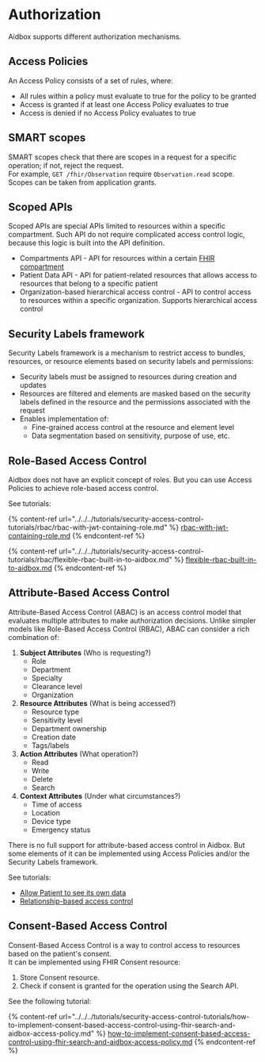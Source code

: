 # Authorization

Aidbox supports different authorization mechanisms.

## Access Policies

An Access Policy consists of a set of rules, where:

* All rules within a policy must evaluate to true for the policy to be granted
* Access is granted if at least one Access Policy evaluates to true
* Access is denied if no Access Policy evaluates to true

## SMART scopes

SMART scopes check that there are scopes in a request for a specific operation; if not, reject the request.\
For example, `GET /fhir/Observation` require `Observation.read` scope. Scopes can be taken from application grants.

## Scoped APIs

Scoped APIs are special APIs limited to resources within a specific compartment. Such API do not require complicated access control logic, because this logic is built into the API definition.

* Compartments API - API for resources within a certain [FHIR compartment](https://www.hl7.org/fhir/compartmentdefinition.html)
* Patient Data API - API for patient-related resources that allows access to resources that belong to a specific patient
* Organization-based hierarchical access control - API to control access to resources within a specific organization. Supports hierarchical access control

## Security Labels framework

Security Labels framework is a mechanism to restrict access to bundles, resources, or resource elements based on security labels and permissions:

* Security labels must be assigned to resources during creation and updates
* Resources are filtered and elements are masked based on the security labels defined in the resource and the permissions associated with the request
* Enables implementation of:
  * Fine-grained access control at the resource and element level
  * Data segmentation based on sensitivity, purpose of use, etc.

## Role-Based Access Control

Aidbox does not have an explicit concept of roles. But you can use Access Policies to achieve role-based access control.

See tutorials:

{% content-ref url="../../../tutorials/security-access-control-tutorials/rbac/rbac-with-jwt-containing-role.md" %}
[rbac-with-jwt-containing-role.md](../../../tutorials/security-access-control-tutorials/rbac/rbac-with-jwt-containing-role.md)
{% endcontent-ref %}

{% content-ref url="../../../tutorials/security-access-control-tutorials/rbac/flexible-rbac-built-in-to-aidbox.md" %}
[flexible-rbac-built-in-to-aidbox.md](../../../tutorials/security-access-control-tutorials/rbac/flexible-rbac-built-in-to-aidbox.md)
{% endcontent-ref %}

## Attribute-Based Access Control

Attribute-Based Access Control (ABAC) is an access control model that evaluates multiple attributes to make authorization decisions. Unlike simpler models like Role-Based Access Control (RBAC), ABAC can consider a rich combination of:

1. **Subject Attributes** (Who is requesting?)
   * Role
   * Department
   * Specialty
   * Clearance level
   * Organization
2. **Resource Attributes** (What is being accessed?)
   * Resource type
   * Sensitivity level
   * Department ownership
   * Creation date
   * Tags/labels
3. **Action Attributes** (What operation?)
   * Read
   * Write
   * Delete
   * Search
4. **Context Attributes** (Under what circumstances?)
   * Time of access
   * Location
   * Device type
   * Emergency status

There is no full support for attribute-based access control in Aidbox. But some elements of it can be implemented using Access Policies and/or the Security Labels framework.

See tutorials:

* [Allow Patient to see its own data](../../../tutorials/security-access-control-tutorials/allow-patients-to-see-their-own-data.md)
* [Relationship-based access control](../../../tutorials/security-access-control-tutorials/relationship-based-access-control.md)

## Consent-Based Access Control

Consent-Based Access Control is a way to control access to resources based on the patient's consent.\
It can be implemented using FHIR Consent resource:

1. Store Consent resource.
2. Check if consent is granted for the operation using the Search API.

See the following tutorial:

{% content-ref url="../../../tutorials/security-access-control-tutorials/how-to-implement-consent-based-access-control-using-fhir-search-and-aidbox-access-policy.md" %}
[how-to-implement-consent-based-access-control-using-fhir-search-and-aidbox-access-policy.md](../../../tutorials/security-access-control-tutorials/how-to-implement-consent-based-access-control-using-fhir-search-and-aidbox-access-policy.md)
{% endcontent-ref %}

